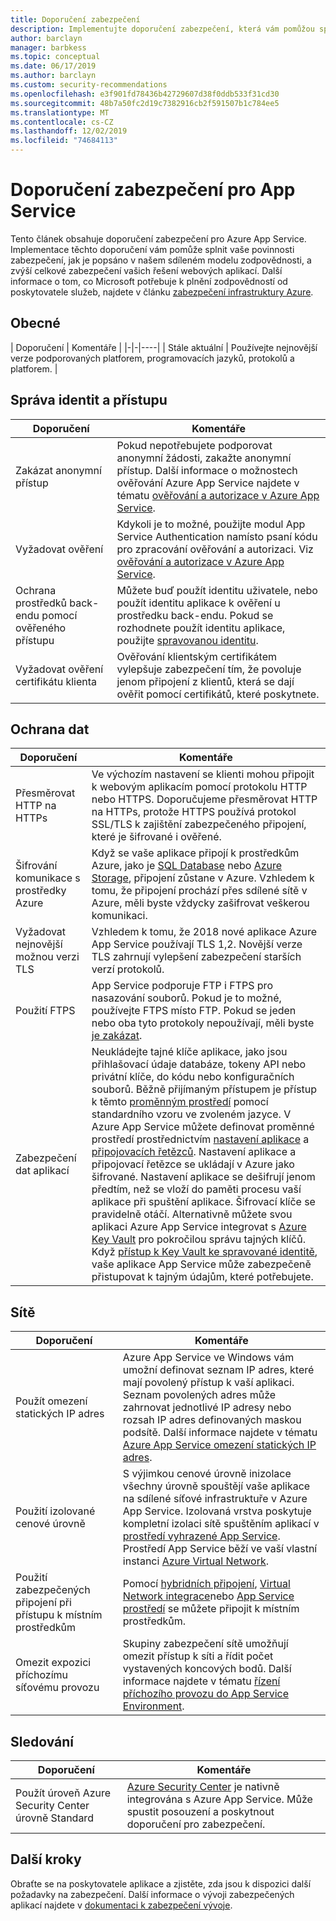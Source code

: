 ```yaml
---
title: Doporučení zabezpečení
description: Implementujte doporučení zabezpečení, která vám pomůžou splnit vaše povinnosti zabezpečení, jak uvádí náš sdílený model zodpovědnosti. Zvyšte zabezpečení své aplikace.
author: barclayn
manager: barbkess
ms.topic: conceptual
ms.date: 06/17/2019
ms.author: barclayn
ms.custom: security-recommendations
ms.openlocfilehash: e3f901fd78436b42729607d38f0ddb533f31cd30
ms.sourcegitcommit: 48b7a50fc2d19c7382916cb2f591507b1c784ee5
ms.translationtype: MT
ms.contentlocale: cs-CZ
ms.lasthandoff: 12/02/2019
ms.locfileid: "74684113"
---
```

# <a name="security-recommendations-for-app-service"></a>Doporučení zabezpečení pro App Service

Tento článek obsahuje doporučení zabezpečení pro Azure App Service. Implementace těchto doporučení vám pomůže splnit vaše povinnosti zabezpečení, jak je popsáno v našem sdíleném modelu zodpovědnosti, a zvýší celkové zabezpečení vašich řešení webových aplikací. Další informace o tom, co Microsoft potřebuje k plnění zodpovědností od poskytovatele služeb, najdete v článku [zabezpečení infrastruktury Azure](../security/fundamentals/infrastructure.md).

## <a name="general"></a>Obecné

| Doporučení | Komentáře |
|-|-|----|
| Stále aktuální | Používejte nejnovější verze podporovaných platforem, programovacích jazyků, protokolů a platforem. |

## <a name="identity-and-access-management"></a>Správa identit a přístupu

| Doporučení | Komentáře |
|-|----|
| Zakázat anonymní přístup | Pokud nepotřebujete podporovat anonymní žádosti, zakažte anonymní přístup. Další informace o možnostech ověřování Azure App Service najdete v tématu [ověřování a autorizace v Azure App Service](overview-authentication-authorization.md).|
| Vyžadovat ověření | Kdykoli je to možné, použijte modul App Service Authentication namísto psaní kódu pro zpracování ověřování a autorizaci. Viz [ověřování a autorizace v Azure App Service](overview-authentication-authorization.md). |
| Ochrana prostředků back-endu pomocí ověřeného přístupu | Můžete buď použít identitu uživatele, nebo použít identitu aplikace k ověření u prostředku back-endu. Pokud se rozhodnete použít identitu aplikace, použijte [spravovanou identitu](overview-managed-identity.md).
| Vyžadovat ověření certifikátu klienta | Ověřování klientským certifikátem vylepšuje zabezpečení tím, že povoluje jenom připojení z klientů, která se dají ověřit pomocí certifikátů, které poskytnete. |

## <a name="data-protection"></a>Ochrana dat

| Doporučení | Komentáře |
|-|-|
| Přesměrovat HTTP na HTTPs | Ve výchozím nastavení se klienti mohou připojit k webovým aplikacím pomocí protokolu HTTP nebo HTTPS. Doporučujeme přesměrovat HTTP na HTTPs, protože HTTPS používá protokol SSL/TLS k zajištění zabezpečeného připojení, které je šifrované i ověřené. |
| Šifrování komunikace s prostředky Azure | Když se vaše aplikace připojí k prostředkům Azure, jako je [SQL Database](https://azure.microsoft.com/services/sql-database/) nebo [Azure Storage](/azure/storage/), připojení zůstane v Azure. Vzhledem k tomu, že připojení prochází přes sdílené sítě v Azure, měli byste vždycky zašifrovat veškerou komunikaci. |
| Vyžadovat nejnovější možnou verzi TLS | Vzhledem k tomu, že 2018 nové aplikace Azure App Service používají TLS 1,2. Novější verze TLS zahrnují vylepšení zabezpečení starších verzí protokolů. |
| Použití FTPS | App Service podporuje FTP i FTPS pro nasazování souborů. Pokud je to možné, používejte FTPS místo FTP. Pokud se jeden nebo oba tyto protokoly nepoužívají, měli byste [je zakázat](deploy-ftp.md#enforce-ftps). |
| Zabezpečení dat aplikací | Neukládejte tajné klíče aplikace, jako jsou přihlašovací údaje databáze, tokeny API nebo privátní klíče, do kódu nebo konfiguračních souborů. Běžně přijímaným přístupem je přístup k těmto [proměnným prostředí](https://wikipedia.org/wiki/Environment_variable) pomocí standardního vzoru ve zvoleném jazyce. V Azure App Service můžete definovat proměnné prostředí prostřednictvím [nastavení aplikace](web-sites-configure.md) a [připojovacích řetězců](web-sites-configure.md). Nastavení aplikace a připojovací řetězce se ukládají v Azure jako šifrované. Nastavení aplikace se dešifrují jenom předtím, než se vloží do paměti procesu vaší aplikace při spuštění aplikace. Šifrovací klíče se pravidelně otáčí. Alternativně můžete svou aplikaci Azure App Service integrovat s [Azure Key Vault](/azure/key-vault/) pro pokročilou správu tajných klíčů. Když [přístup k Key Vault ke spravované identitě](../key-vault/tutorial-web-application-keyvault.md), vaše aplikace App Service může zabezpečeně přistupovat k tajným údajům, které potřebujete. |

## <a name="networking"></a>Sítě

| Doporučení | Komentáře |
|-|-|
| Použít omezení statických IP adres | Azure App Service ve Windows vám umožní definovat seznam IP adres, které mají povolený přístup k vaší aplikaci. Seznam povolených adres může zahrnovat jednotlivé IP adresy nebo rozsah IP adres definovaných maskou podsítě. Další informace najdete v tématu [Azure App Service omezení statických IP adres](app-service-ip-restrictions.md).  |
| Použití izolované cenové úrovně | S výjimkou cenové úrovně inizolace všechny úrovně spouštějí vaše aplikace na sdílené síťové infrastruktuře v Azure App Service. Izolovaná vrstva poskytuje kompletní izolaci sítě spuštěním aplikací v [prostředí vyhrazené App Service](environment/intro.md). Prostředí App Service běží ve vaší vlastní instanci [Azure Virtual Network](/azure/virtual-network/).|
| Použití zabezpečených připojení při přístupu k místním prostředkům | Pomocí [hybridních připojení](app-service-hybrid-connections.md), [Virtual Network integrace](web-sites-integrate-with-vnet.md)nebo [App Service prostředí](environment/intro.md) se můžete připojit k místním prostředkům. |
| Omezit expozici příchozímu síťovému provozu | Skupiny zabezpečení sítě umožňují omezit přístup k síti a řídit počet vystavených koncových bodů. Další informace najdete v tématu [řízení příchozího provozu do App Service Environment](environment/app-service-app-service-environment-control-inbound-traffic.md). |

## <a name="monitoring"></a>Sledování

| Doporučení | Komentáře |
|-|-|
|Použít úroveň Azure Security Center úrovně Standard | [Azure Security Center](../security-center/security-center-app-services.md) je nativně integrována s Azure App Service. Může spustit posouzení a poskytnout doporučení pro zabezpečení. |

## <a name="next-steps"></a>Další kroky

Obraťte se na poskytovatele aplikace a zjistěte, zda jsou k dispozici další požadavky na zabezpečení. Další informace o vývoji zabezpečených aplikací najdete v [dokumentaci k zabezpečení vývoje](../security/fundamentals/abstract-develop-secure-apps.md).
